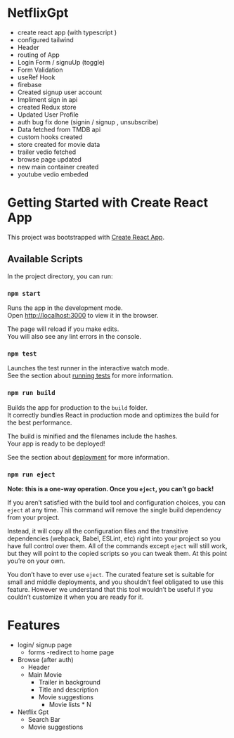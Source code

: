 #  NetflixGpt
- create react app (with typescript )
- configured tailwind
- Header
- routing of App
- Login Form / signuUp (toggle)
- Form Validation
- useRef Hook
- firebase
- Created signup user account
- Impliment sign in api
- created Redux store
- Updated User Profile
- auth bug fix done (signin / signup , unsubscribe)
- Data fetched from TMDB api
- custom hooks created
- store created for movie data
- trailer vedio fetched
- browse page updated
- new main container created
- youtube vedio embeded


# Getting Started with Create React App

This project was bootstrapped with [Create React App](https://github.com/facebook/create-react-app).

## Available Scripts

In the project directory, you can run:

### `npm start`

Runs the app in the development mode.\
Open [http://localhost:3000](http://localhost:3000) to view it in the browser.

The page will reload if you make edits.\
You will also see any lint errors in the console.

### `npm test`

Launches the test runner in the interactive watch mode.\
See the section about [running tests](https://facebook.github.io/create-react-app/docs/running-tests) for more information.

### `npm run build`

Builds the app for production to the `build` folder.\
It correctly bundles React in production mode and optimizes the build for the best performance.

The build is minified and the filenames include the hashes.\
Your app is ready to be deployed!

See the section about [deployment](https://facebook.github.io/create-react-app/docs/deployment) for more information.

### `npm run eject`

**Note: this is a one-way operation. Once you `eject`, you can’t go back!**

If you aren’t satisfied with the build tool and configuration choices, you can `eject` at any time. This command will remove the single build dependency from your project.

Instead, it will copy all the configuration files and the transitive dependencies (webpack, Babel, ESLint, etc) right into your project so you have full control over them. All of the commands except `eject` will still work, but they will point to the copied scripts so you can tweak them. At this point you’re on your own.

You don’t have to ever use `eject`. The curated feature set is suitable for small and middle deployments, and you shouldn’t feel obligated to use this feature. However we understand that this tool wouldn’t be useful if you couldn’t customize it when you are ready for it.

# Features
- login/ signup page
    - forms 
    -redirect to home page
- Browse (after auth)
    - Header
    - Main Movie
        - Trailer in background
        - Title and description 
        - Movie suggestions
            - Movie lists * N
- Netflix Gpt
    - Search Bar
    - Movie suggestions